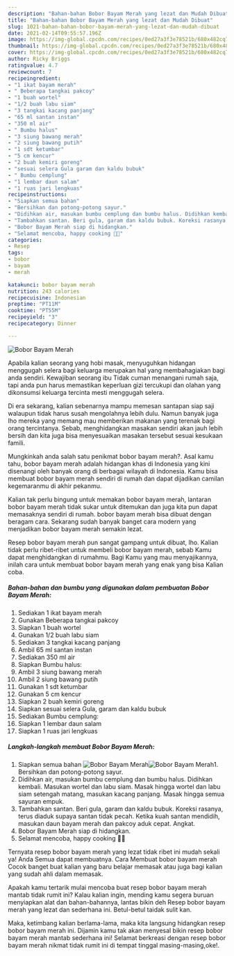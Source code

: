 ```yaml
---
description: "Bahan-bahan Bobor Bayam Merah yang lezat dan Mudah Dibuat"
title: "Bahan-bahan Bobor Bayam Merah yang lezat dan Mudah Dibuat"
slug: 1021-bahan-bahan-bobor-bayam-merah-yang-lezat-dan-mudah-dibuat
date: 2021-02-14T09:55:57.196Z
image: https://img-global.cpcdn.com/recipes/0ed27a3f3e78521b/680x482cq70/bobor-bayam-merah-foto-resep-utama.jpg
thumbnail: https://img-global.cpcdn.com/recipes/0ed27a3f3e78521b/680x482cq70/bobor-bayam-merah-foto-resep-utama.jpg
cover: https://img-global.cpcdn.com/recipes/0ed27a3f3e78521b/680x482cq70/bobor-bayam-merah-foto-resep-utama.jpg
author: Ricky Briggs
ratingvalue: 4.7
reviewcount: 7
recipeingredient:
- "1 ikat bayam merah"
- " Beberapa tangkai pakcoy"
- "1 buah wortel"
- "1/2 buah labu siam"
- "3 tangkai kacang panjang"
- "65 ml santan instan"
- "350 ml air"
- " Bumbu halus"
- "3 siung bawang merah"
- "2 siung bawang putih"
- "1 sdt ketumbar"
- "5 cm kencur"
- "2 buah kemiri goreng"
- "sesuai selera Gula garam dan kaldu bubuk"
- " Bumbu cemplung"
- "1 lembar daun salam"
- "1 ruas jari lengkuas"
recipeinstructions:
- "Siapkan semua bahan"
- "Bersihkan dan potong-potong sayur."
- "Didihkan air, masukan bumbu cemplung dan bumbu halus. Didihkan kembali. Masukan wortel dan labu siam. Masak hingga wortel dan labu siam setengah matang, masukan kacang panjang. Masak hingga semua sayuran empuk."
- "Tambahkan santan. Beri gula, garam dan kaldu bubuk. Koreksi rasanya, terus diaduk supaya santan tidak pecah. Ketika kuah santan mendidih, masukan daun bayam merah dan pakcoy aduk cepat. Angkat."
- "Bobor Bayam Merah siap di hidangkan."
- "Selamat mencoba, happy cooking 🤗😘"
categories:
- Resep
tags:
- bobor
- bayam
- merah

katakunci: bobor bayam merah 
nutrition: 243 calories
recipecuisine: Indonesian
preptime: "PT11M"
cooktime: "PT55M"
recipeyield: "3"
recipecategory: Dinner

---
```



![Bobor Bayam Merah](https://img-global.cpcdn.com/recipes/0ed27a3f3e78521b/680x482cq70/bobor-bayam-merah-foto-resep-utama.jpg)

Apabila kalian seorang yang hobi masak, menyuguhkan hidangan menggugah selera bagi keluarga merupakan hal yang membahagiakan bagi anda sendiri. Kewajiban seorang ibu Tidak cuman menangani rumah saja, tapi anda pun harus memastikan keperluan gizi tercukupi dan olahan yang dikonsumsi keluarga tercinta mesti menggugah selera.

Di era  sekarang, kalian sebenarnya mampu memesan santapan siap saji walaupun tidak harus susah mengolahnya lebih dulu. Namun banyak juga lho mereka yang memang mau memberikan makanan yang terenak bagi orang tercintanya. Sebab, menghidangkan masakan sendiri akan jauh lebih bersih dan kita juga bisa menyesuaikan masakan tersebut sesuai kesukaan famili. 



Mungkinkah anda salah satu penikmat bobor bayam merah?. Asal kamu tahu, bobor bayam merah adalah hidangan khas di Indonesia yang kini disenangi oleh banyak orang di berbagai wilayah di Indonesia. Kamu bisa membuat bobor bayam merah sendiri di rumah dan dapat dijadikan camilan kegemaranmu di akhir pekanmu.

Kalian tak perlu bingung untuk memakan bobor bayam merah, lantaran bobor bayam merah tidak sukar untuk ditemukan dan juga kita pun dapat memasaknya sendiri di rumah. bobor bayam merah bisa dibuat dengan beragam cara. Sekarang sudah banyak banget cara modern yang menjadikan bobor bayam merah semakin lezat.

Resep bobor bayam merah pun sangat gampang untuk dibuat, lho. Kalian tidak perlu ribet-ribet untuk membeli bobor bayam merah, sebab Kamu dapat menghidangkan di rumahmu. Bagi Kamu yang mau menyajikannya, inilah cara untuk membuat bobor bayam merah yang enak yang bisa Kalian coba.

<!--inarticleads1-->

##### Bahan-bahan dan bumbu yang digunakan dalam pembuatan Bobor Bayam Merah:

1. Sediakan 1 ikat bayam merah
1. Gunakan  Beberapa tangkai pakcoy
1. Siapkan 1 buah wortel
1. Gunakan 1/2 buah labu siam
1. Sediakan 3 tangkai kacang panjang
1. Ambil 65 ml santan instan
1. Sediakan 350 ml air
1. Siapkan  Bumbu halus:
1. Ambil 3 siung bawang merah
1. Ambil 2 siung bawang putih
1. Gunakan 1 sdt ketumbar
1. Gunakan 5 cm kencur
1. Siapkan 2 buah kemiri goreng
1. Siapkan sesuai selera Gula, garam dan kaldu bubuk
1. Sediakan  Bumbu cemplung:
1. Siapkan 1 lembar daun salam
1. Siapkan 1 ruas jari lengkuas




<!--inarticleads2-->

##### Langkah-langkah membuat Bobor Bayam Merah:

1. Siapkan semua bahan
<img src="https://img-global.cpcdn.com/steps/0ecd91bf2e0e105f/160x128cq70/bobor-bayam-merah-langkah-memasak-1-foto.jpg" alt="Bobor Bayam Merah"><img src="https://img-global.cpcdn.com/steps/730a100723da8bd7/160x128cq70/bobor-bayam-merah-langkah-memasak-1-foto.jpg" alt="Bobor Bayam Merah">1. Bersihkan dan potong-potong sayur.
1. Didihkan air, masukan bumbu cemplung dan bumbu halus. Didihkan kembali. Masukan wortel dan labu siam. Masak hingga wortel dan labu siam setengah matang, masukan kacang panjang. Masak hingga semua sayuran empuk.
1. Tambahkan santan. Beri gula, garam dan kaldu bubuk. Koreksi rasanya, terus diaduk supaya santan tidak pecah. Ketika kuah santan mendidih, masukan daun bayam merah dan pakcoy aduk cepat. Angkat.
1. Bobor Bayam Merah siap di hidangkan.
1. Selamat mencoba, happy cooking 🤗😘




Ternyata resep bobor bayam merah yang lezat tidak ribet ini mudah sekali ya! Anda Semua dapat membuatnya. Cara Membuat bobor bayam merah Cocok banget buat kalian yang baru belajar memasak atau juga bagi kalian yang sudah ahli dalam memasak.

Apakah kamu tertarik mulai mencoba buat resep bobor bayam merah mantab tidak rumit ini? Kalau kalian ingin, mending kamu segera buruan menyiapkan alat dan bahan-bahannya, lantas bikin deh Resep bobor bayam merah yang lezat dan sederhana ini. Betul-betul taidak sulit kan. 

Maka, ketimbang kalian berlama-lama, maka kita langsung hidangkan resep bobor bayam merah ini. Dijamin kamu tak akan menyesal bikin resep bobor bayam merah mantab sederhana ini! Selamat berkreasi dengan resep bobor bayam merah nikmat tidak rumit ini di tempat tinggal masing-masing,oke!.


